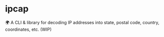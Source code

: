 # ipcap
🌍 A CLI &amp; library for decoding IP addresses into state, postal code, country, coordinates, etc. (WIP)
